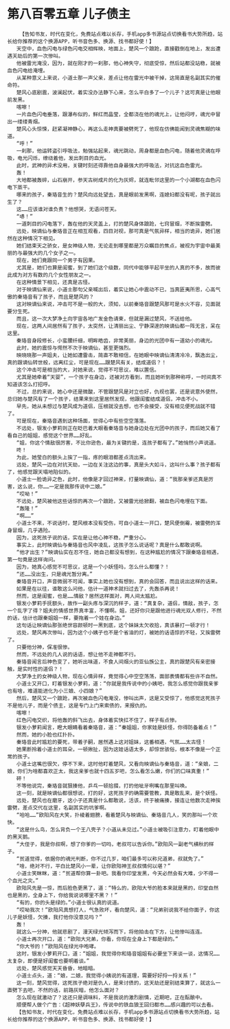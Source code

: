 # 第八百零五章 儿子债主
        【告知书友，时代在变化，免费站点难以长存，手机app多书源站点切换看书大势所趋，站长给你推荐的这个换源APP，听书音色多、换源、找书都好使！】
       天空中，血色闪电与绿色闪电交相辉映，地面上，楚风一个踉跄，直接戳倒在地上，发出遭遇天劫后的第一次惨叫。
       他被雷光淹没，因为，就在刚才的一刹那，他心神失守，彻底受惊，然后站都没站稳，就被血色闪电给淹埋。
       从某种意义上来说，小道士那一声父亲，差点让他在雷光中被干掉，这简直是名副其实的催命符。
       楚风心底剧震，波澜起伏，着实没办法静下心来，怎么平白多了一个儿子？这可真是让他眼前发黑。
       喀嚓！
       一片血色闪电垂落，跟瀑布似的，鲜红而晶莹，全都浇在他的魂光上，让他闷哼，魂光中冒出一缕缕青烟。
       楚风心头惊悚，赶紧凝神静心，再这么走神真要被劈死了，他现在仿佛能闻到灵魂焦糊的味道。
       “呼！”
       一刹那，他运转盗引呼吸法，勉强站起来，魂光跳动，周身都是血色闪电，随着他灵魂在呼吸，电光闪烁，缭绕着他，发出刺目的血光。
       此时，武神的异术没用，关键时刻还得靠他自身最强大的呼吸法，对抗这血色雷光。
       轰！
       大地都被轰碎，山石崩开，参天古树成片的化为灰烬，就连毗邻这里的一个小湖都在血色闪电下蒸干。
       哪来的孩子，秦珞音生的？楚风向远处望去，真是眼前发黑啊，连媳妇都没有呢，孩子就出生了？
       这……应该谁对谁负责？他想哭，无语问苍天。
       “哧！”
       一道刺目的闪电落下，轰在他的天灵盖上，打的楚风身体踉跄，七窍冒烟，不断挨雷劈。
       远处，映谪仙与秦珞音正在相互观看，四目对视，那可真是气氛异样，相当的诡异，她们居然在这种情况下相见。
       她们结束天之骄女，是女神级人物，无论走到哪里都是万众瞩目的焦点，被视为宇宙中最美丽的与最强大的几个女子之一。
       现在，她们竟跟同一个男子有因果。
       尤其是，她们也算是闺蜜，到了她们这个级数，同代中能够平起平坐的人真的不多，故而彼此成为对方有数的几个女性朋友之一。
       在这种情景下相见，还真是古怪。
       对于映谪仙来说，小道士那句父亲喊出后，着实让她心中震动不已，当真匪夷所思，心高气傲的秦珞音有了孩子，而且是楚风的？
       这对映谪仙来说，冲击可不是一般的大，须知，以前秦珞音跟楚风那可是水火不容，见面就要分生死。
       而且，这一次大梦净土向宇宙各地广发金色请柬，但就是漏过楚风，不送给他。
       现在，这两人间居然有了孩子，太突然，让清丽出尘、宁静深邃的映谪仙都一阵无言，呆在这里。
       秦珞音身段修长，小蛮腰纤细，明眸皓齿，非常美丽，身边的光团中有一道幼小的魂光。
       此时，她的震惊与愕然不次于映谪仙，甚至更强烈。
       映晓晓那一声姐夫，让她如遭雷击，简直不敢相信，在她眼中映谪仙清清冷冷，飘逸出尘，真的跟谪仙转世般，远离红尘，可是现在……跟楚风有关，结成道侣？！
       这个冲击可是相当的大，对她来说，觉得不可思议，难以置信。
       尤其是她牵着“天婴”，一个孩子在身边，还被对方看到，而且她听到那种称呼，一时间真不知道该怎么打招呼。
       不过，总的来说，她心中还是微酸，不管跟楚风是对立也好，仇视也罢，还是说意外使然，总归她与楚风有了一个孩子，结果来到这里居然发现，他跟闺蜜结成道侣，冲击不小。
       早先，她从未想过与楚风成为道侣，压根就没去想，也不会接受，没有相见便死战就不错了。
       可是现在，秦珞音遇到这种场面，觉得心中有些空空落落。
       不远处，银发小萝莉则正在眨巴着大眼看秦珞音与她身边处在光团中的孩子，而后她又看了看自己的姐姐，感觉这个世界……好乱。
       “姐，你这个情敌很厉害，不比你逊色，最为关键的是，连孩子都有了。”她悄然小声说道。
       咚！
       为此，她莹白的额头上挨了一指，疼的眼泪都差点流出来。
       远处，楚风一边在对抗天劫，一边在关注这边的事，真是头大如斗，这叫什么事？孩子都有了，他感觉跟天塌地陷似的。
       小道士一脸诡异之色，此时，他像是才回过神来，打量映谪仙，道：“我那亲爹还真是厉害，这么说，你……一定是我那传说中二娘。”
       “哎呦！”
       不远处，楚风被他这些话惊的再次一个踉跄，又被雷光给掀翻，被血色闪电埋在下面。
       “轰隆！”
       “啊……”
       小道士不来，不说话时，楚风根本没有受伤，可自小道士一开口，楚风便倒霉，被雷劈的浑身冒烟，几乎遇险。
       因为，这死孩子说的话，实在是让他心神不稳，严重分心。
       事实上，此时映谪仙与秦珞音也风中凌乱，这孩子怎么说话呢？真是什么都敢说啊。
       “他才出生？”映谪仙实在忍不住，她自己都没有想到，在这种尴尬的情况下跟秦珞音相遇，第一句竟是这样询问。
       因为，她真心感觉不可思议，这是一个小妖怪吗，怎么什么都懂？！
       “还……没出生，只是魂光暂分离。”
       秦珞音开口，声音微弱不可闻，事实上她也没有想到，真的会回答，而且说出这样的话来。
       如果是在以往，谁敢这么问他，估计一道神术就扫过去了，先轰杀再说！
       然而，这是闺蜜，也是……情敌？居然这样面对，两人间太尴尬。
       银发小萝莉手抚额头，故作一副头疼与深沉的样子，道：“真复杂，道侣，情敌，孩子，怎一个乱字了得？姐夫的情感世界真丰富，不懂啊。姐，还好你只是跟他进行魂光双人修行，不然的话，估计也跟秦姐姐一样，要拖着一个娃在身边。”
       这句话让映谪仙那张绝世容颜顿时一黑到底，这个妹妹太欠收拾，真该暴打一顿才行！
       远处，楚风再次惨叫，因为这个小姨子也不是个省油的灯，被她的话语惊的不轻，又挨雷劈了。
       只要他分神，保准很惨。
       然而，不远处的几人说的话语，想让他不走神都不行。
       秦珞音闻言后神色变了，她听出味道，不食人间烟火的亚仙族公主，真的跟楚风有亲密接触，是实时性的道侣？！
       大梦净土的女神级人物，现在心情异样，竟觉得心中空空荡荡，面部表情都有些许不自然。
       小道士又开口，盯着银发小萝莉，道：“你就是我传说中的小姨吧，我怎么感觉你跟我亲爹也有啥，难道能进化为小三娘、小四娘？”
       然后，楚风又一个踉跄，再次被血色闪电淹没，惨叫出声，这是又受惊了，他感觉这死孩子不是他儿子，而是个债主，这是专门上门来索债的，来报仇的。
       喀嚓！
       红色闪电交织，将他轰的斜飞出去，身体着实快扛不住了，样子有点惨。
       银发小萝莉闻言，瞪大眼睛看着秦珞音，道：“秦姐姐，你家娃是妖怪，你得防备着点！”
       然而，她的小脸也红扑扑。
       秦珞音此时尴尬的要死，带着子嗣，居然遇上这对姐妹，这番相遇，气氛……太古怪！
       她果断拎着小道士的耳朵，一顿揪扯，因为这娃话语太多，却惊世骇俗，根本不像是一个正常的孩子。
       小道士这嘴巴很欠，停不下来，这时他盯着楚风，又看向映谪仙与秦珞音，道：“亲娘，二娘，你们为啥都喜欢正太，我这亲爹也就十四五岁吧，怎么看怎么嫩，你们的口味真重！”
       砰！
       不等他说完，秦珞音就狠揍他，乒乓一顿拾掇，打的他呲牙咧嘴在那里叫唤。
       这一刻，就是映谪仙都很想说，打的好，这死孩子的确需要管教，真是敢乱来，是个妖怪。
       远处，楚风也在磨牙，这小子还真是什么都敢说，活该，终于被痛揍，接连让他数次走神挨雷劈，差点交代在这里，名副其实的坑爹啊。
       “哈哈……”欧阳风在大笑，扑棱着翅膀，看着楚风与映谪仙、秦珞音几人，笑的那叫一个欢快。
       “这是什么鸟，怎么背负一个王八壳子？小道从未见过。”小道士被吸引注意力，盯着他眼中的黑天鹅。
       “大侄子，我是你叔啊，想了你爹的一切吗，老叔可以告诉你。”欧阳风一副老气横秋的样子。
       “贫道觉得，依据你的魂光判断，你不过几岁，咱们最多可以称兄道弟，叔就免了。”
       “啥，绝对不行，平白比楚风小一辈，让你欧阳神王叔叔情何以堪？”
       小道士笑眯眯，道：“贫道帮你算一卦吧。我看你印堂发黑，今天必然会有大难，少不得一个血光之灾。”
       欧阳风先是一惊，而后脸色更黑了，道：“特么的，欧阳大爷的脸本来就是黑的，印堂自然也是黑的，全身上下，你给我说说哪里不黑？！”
       “有的，你的头是绿的。”小道士很认真的说道。
       “哎呦我次！”欧阳风真想打人，气急败坏，看向楚风，道：“兄弟别说我不给你面子，你这儿子是妖怪，欠揍，我打他你没意见吗？”
       轰！
       就这么一分神，他就悲剧了，漫天绿光倾泻而下，将他拍击在下方，让他惨叫连连。
       小道士再次开口，道：“欧阳大兄弟，你看，你现在全身上下都是绿的。”
       “你大爷的！”欧阳风在绿光中咆哮。
       这时，银发小萝莉开口，道：“姐姐，我觉得你和珞音姐姐有必要坐下来谈一谈，这情况……太复杂，即便是好闺蜜也要明着谈。”
       远处，楚风感觉天天昏昏，地暗暗。
       小道士点头，道：“娘，二娘，我觉得小姨说的有道理，需要好好捋一捋关系！”
       这一刻，楚风觉得，这死孩子绝对是仇人，是来讨债的，这天劫还是别结束算了，就这么一直劈下去吧，不然的话，前路灰暗，他怎么面对？
       怎么现在就激动了？这还只是调味料，不是我说的激烈剧情，近期吧，正在酝酿中。
       顺便帮人做个广告：《超神妖孽兵王》，传说中的铁血狼王回归都市……感兴趣的可以去看。
       【告知书友，时代在变化，免费站点难以长存，手机app多书源站点切换看书大势所趋，站长给你推荐的这个换源APP，听书音色多、换源、找书都好使！】
